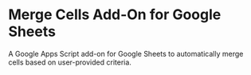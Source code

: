 # Merge Cells Add-On for Google Sheets
A Google Apps Script add-on for Google Sheets to automatically merge cells based on user-provided criteria.
